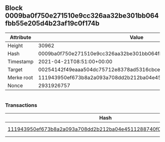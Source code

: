 ## Block 0009ba0f750e271510e9cc326aa32be301bb064fbb55e205d4b23af19c0f174b

Attribute | Value
--- | ---
Height | 30962
Hash | 0009ba0f750e271510e9cc326aa32be301bb064fbb55e205d4b23af19c0f174b
Timestamp | 2021-04-21T08:51:00+00:00
Target | 00254142f49eaaa504dc75712e8378ad5316cbcead634704b3734b6271167cc4
Merke root | 111943950ef673b8a2a093a708dd2b212ba04e4511288740f09412b7ad12daca
Nonce | 2931926757

```

```

### Transactions

Hash | Amount
--- | ---
[111943950ef673b8a2a093a708dd2b212ba04e4511288740f09412b7ad12daca](111943950ef673b8a2a093a708dd2b212ba04e4511288740f09412b7ad12daca.md) | 10.00000000 SKEPTI 
